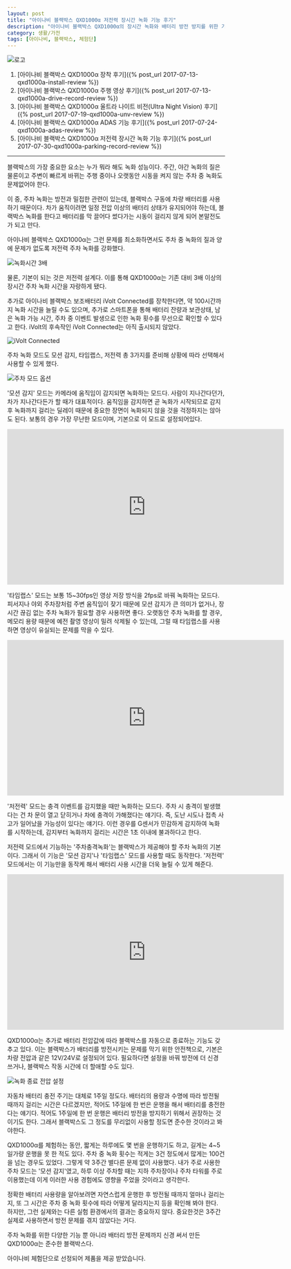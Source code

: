 ```yaml
---
layout: post
title: "아이나비 블랙박스 QXD1000α 저전력 장시간 녹화 기능 후기"
description: "아이나비 블랙박스 QXD1000α의 장시간 녹화와 배터리 방전 방지를 위한 기능을 살펴본다."
category: 생활/가전
tags: [아이나비, 블랙박스, 체험단]
---
```


![로고](https://lh3.googleusercontent.com/-ZOHfv5nwg-M/WWdZVUbc4QI/AAAAAAAAVTY/zn8ULiJl2KETvSp09ow3hvLqfIaWtzhWQCE0YBhgL/s640/QXD1000%25CE%25B1+LOGO.png)

1. [아이나비 블랙박스 QXD1000α 장착 후기]({% post_url 2017-07-13-qxd1000a-install-review %})
2. [아이나비 블랙박스 QXD1000α 주행 영상 후기]({% post_url 2017-07-13-qxd1000a-drive-record-review %})
3. [아이나비 블랙박스 QXD1000α 울트라 나이트 비전(Ultra Night Vision) 후기]({% post_url 2017-07-19-qxd1000a-unv-review %})
4. [아이나비 블랙박스 QXD1000α ADAS 기능 후기]({% post_url 2017-07-24-qxd1000a-adas-review %})
5. [아이나비 블랙박스 QXD1000α 저전력 장시간 녹화 기능 후기]({% post_url 2017-07-30-qxd1000a-parking-record-review %})

- - - - -

블랙박스의 가장 중요한 요소는 누가 뭐라 해도 녹화 성능이다.
주간, 야간 녹화의 질은 물론이고
주변이 빠르게 바뀌는 주행 중이나
오랫동안 시동을 켜지 않는 주차 중 녹화도 문제없어야 한다.

이 중, 주차 녹화는 방전과 밀접한 관련이 있는데,
블랙박스 구동에 차량 배터리를 사용하기 때문이다.
차가 움직이려면 일정 전압 이상의 배터리 상태가 유지되어야 하는데,
블랙박스 녹화를 한다고 배터리를 막 끌어다 썼다가는
시동이 걸리지 않게 되어 본말전도가 되고 만다.

아이나비 블랙박스 QXD1000α는 그런 문제를 최소화하면서도
주차 중 녹화의 질과 양에 문제가 없도록 저전력 주차 녹화를 강화했다.

![녹화시간 3배](https://lh3.googleusercontent.com/-bOG226Ev5W0/WX4rtFgPmcI/AAAAAAAAV7o/xEQIJkHw9LUB1jxfQGbLnWzapAmVnC-mgCE0YBhgL/s640/qxd1000a-parking-record-time-3x.jpg)

물론, 기본이 되는 것은 저전력 설계다.
이를 통해 QXD1000α는 기존 대비 3배 이상의 장시간 주차 녹화 시간을 자랑하게 됐다.

추가로 아이나비 블랙박스 보조배터리 iVolt Connected를 장착한다면,
약 100시간까지 녹화 시간을 늘릴 수도 있으며,
추가로 스마트폰을 통해 배터리 잔량과 보관상태, 남은 녹화 가능 시간, 주차 중 이벤트 발생으로 인한 녹화 횟수를 무선으로 확인할 수 있다고 한다.
iVolt의 후속작인 iVolt Connected는 아직 출시되지 않았다.

![iVolt Connected](https://lh3.googleusercontent.com/9ffyjZ3Fcz5HCuxiNu3MOVthmXt0JH00xTMIAKKdKCU-P6ukTa2-pIPLx5ETzWsA6qiP_nRulQ=s640)

주차 녹화 모드도 모션 감지, 타임랩스, 저전력 총 3가지를 준비해 상황에 따라 선택해서 사용할 수 있게 했다.

![주차 모드 옵션](https://lh3.googleusercontent.com/-9opSx1QThCM/WX4sLrIKBiI/AAAAAAAAV74/Vja8CLJPGlIXM5hUMXHcHkU90uATTclAQCE0YBhgL/w320/QXD1000_Setting-003-s3.png)

'모션 감지' 모드는 카메라에 움직임이 감지되면 녹화하는 모드다.
사람이 지나간다던가, 차가 지나간다든가 할 때가 대표적이다.
움직임을 감지하면 곧 녹화가 시작되므로 감지 후 녹화까지 걸리는 딜레이 때문에 중요한 장면이 녹화되지 않을 것을 걱정하지는 않아도 된다.
보통의 경우 가장 무난한 모드이며, 기본으로 이 모드로 설정되어있다.

<center><iframe width="640" height="360" src="https://www.youtube.com/embed/1ggATGseHOU" frameborder="0" allowfullscreen></iframe></center>

'타임랩스' 모드는 보통 15~30fps인 영상 저장 방식을 2fps로 바꿔 녹화하는 모드다.
피서지나 야외 주차장처럼 주변 움직임이 잦기 때문에 모션 감지가 큰 의미가 없거나,
장시간 끊김 없는 주차 녹화가 필요할 경우 사용하면 좋다.
오랫동안 주차 녹화를 할 경우,
메모리 용량 때문에 예전 촬영 영상이 밀려 삭제될 수 있는데,
그럴 때 타임랩스를 사용하면 영상이 유실되는 문제를 막을 수 있다.

<center><iframe width="640" height="360" src="https://www.youtube.com/embed/4HvMvggGEdo" frameborder="0" allowfullscreen></iframe></center>

'저전력' 모드는 충격 이벤트를 감지했을 때만 녹화하는 모드다.
주차 시 충격이 발생했다는 건 차 문이 열고 닫히거나 차에 충격이 가해졌다는 얘기다.
즉, 도난 시도나 접촉 사고가 일어났을 가능성이 있다는 얘기다.
이런 경우를 G센서가 민감하게 감지하여 녹화를 시작하는데,
감지부터 녹화까지 걸리는 시간은 1초 이내에 불과하다고 한다.

저전력 모드에서 기능하는 '주차충격녹화'는 블랙박스가 제공해야 할 주차 녹화의 기본이다.
그래서 이 기능은 '모션 감지'나 '타임랩스' 모드를 사용할 때도 동작한다.
'저전력' 모드에서는 이 기능만을 동작케 해서 배터리 사용 시간을 더욱 늘릴 수 있게 해준다.

<center><iframe width="640" height="360" src="https://www.youtube.com/embed/QcS22_FJWVE" frameborder="0" allowfullscreen></iframe></center>

QXD1000α는 추가로 배터리 전압값에 따라 블랙박스를 자동으로 종료하는 기능도 갖추고 있다.
이는 블랙박스가 배터리를 방전시키는 문제를 막기 위한 안전책으로,
기본은 차량 전압과 같은 12V/24V로 설정되어 있다.
필요하다면 설정을 바꿔 방전에 더 신경 쓰거나, 블랙박스 작동 시간에 더 할애할 수도 있다.

![녹화 종료 전압 설정](https://lh3.googleusercontent.com/-rCM2E68Wckw/WX4wBPmfi0I/AAAAAAAAV8Q/n7MIkueIas0_JZzvl-1XcRDKy5ijSqplgCE0YBhgL/w320/QXD1000_Setting-003-3.png)

자동차 배터리 충전 주기는 대체로 1주일 정도다.
배터리의 용량과 수명에 따라 방전될 때까지 걸리는 시간은 다르겠지만,
적어도 1주일에 한 번은 운행을 해서 배터리를 충전한다는 얘기다.
적어도 1주일에 한 번 운행은 배터리 방전을 방지하기 위해서 권장하는 것이기도 한다.
그래서 블랙박스도 그 정도를 무리없이 사용할 정도면 준수한 것이라고 봐야한다.

QXD1000α를 체험하는 동안,
짧게는 하루에도 몇 번을 운행하기도 하고,
길게는 4~5일가량 운행을 못 한 적도 있다.
주차 중 녹화 횟수는 적게는 3건 정도에서 많게는 100건을 넘는 경우도 있었다.
그렇게 약 3주간 별다른 문제 없이 사용했다.
내가 주로 사용한 주차 모드는 '모션 감지'였고,
하루 이상 주차할 때는 지하 주차장이나 주차 타워를 주로 이용했는데
이게 이러한 사용 경험에도 영향을 주었을 것이라고 생각한다.

정확한 배터리 사용량을 알아보려면
자연스럽게 운행한 후 방전될 때까지 얼마나 걸리는지,
또 그 시간은 주차 중 녹화 횟수에 따라 어떻게 달라지는지 등을 확인해 봐야 한다.
하지만, 그런 실제와는 다른 실험 환경에서의 결과는 중요하지 않다.
중요한것은 3주간 실제로 사용하면서 방전 문제를 겪지 않았다는 거다.

주차 녹화를 위한 다양한 기능 뿐 아니라
배터리 방전 문제까지 신경 써서 만든
QXD1000α는 준수한 블랙박스다.



<div class="im im-info">
아이나비 체험단으로 선정되어 제품을 제공 받았습니다.
</div>
